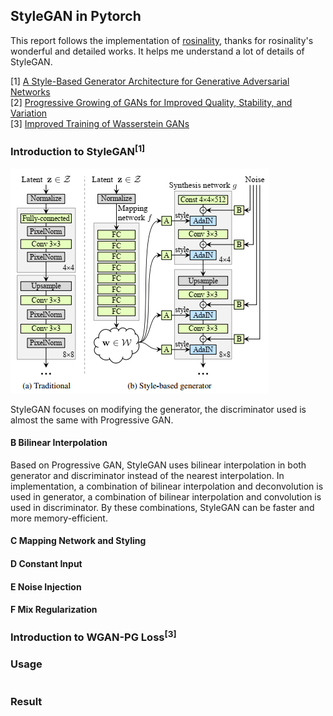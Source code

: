 ## StyleGAN in Pytorch    

This report follows the implementation of [rosinality](https://github.com/rosinality/style-based-gan-pytorch), thanks for rosinality's wonderful and detailed works. It helps me understand a lot of details of StyleGAN.  

[1] [A Style-Based Generator Architecture for Generative Adversarial Networks](https://arxiv.org/abs/1812.04948)  
[2] [Progressive Growing of GANs for Improved Quality, Stability, and Variation](https://arxiv.org/abs/1710.10196)  
[3] [Improved Training of Wasserstein GANs](https://arxiv.org/abs/1704.00028)  
### Introduction to StyleGAN<sup>[1]</sup>   

![stylegan_generator](images/stylegan_generator.PNG)    

StyleGAN focuses on modifying the generator, the discriminator used is almost the same with Progressive GAN.  
#### B Bilinear Interpolation
Based on Progressive GAN, StyleGAN uses bilinear interpolation in both generator and discriminator instead of the nearest interpolation. In implementation, a combination of bilinear interpolation and deconvolution is used in generator, a combination of bilinear interpolation and convolution is used in discriminator. By these combinations, StyleGAN can be faster and more memory-efficient.  
#### C Mapping Network and Styling   

#### D Constant Input  
#### E Noise Injection  
#### F Mix Regularization   
### Introduction to WGAN-PG Loss<sup>[3]</sup>  
### Usage  
```python

```
### Result  
